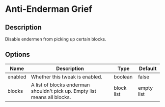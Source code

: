 # Anti-Enderman Grief

## Description

Disable endermen from picking up certain blocks.

## Options

| Name    | Description                                                               | Type       | Default    |
| ------- | ------------------------------------------------------------------------- | ---------- | ---------- |
| enabled | Whether this tweak is enabled.                                            | boolean    | false      |
| blocks  | A list of blocks enderman shouldn't pick up. Empty list means all blocks. | block list | empty list |



